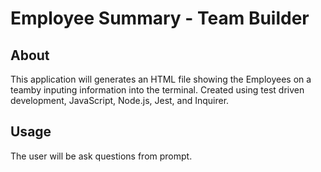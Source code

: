 # Employee Summary - Team Builder

## About

This application will generates an HTML file showing the Employees on a teamby inputing information into the terminal. Created using test driven development, JavaScript, Node.js, Jest, and Inquirer.

## Usage

The user will be ask questions from prompt.
